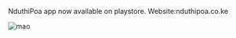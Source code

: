 NduthiPoa app now available on playstore.
Website:nduthipoa.co.ke

![mao](https://user-images.githubusercontent.com/21172023/152315645-2990ed4a-d386-4ab5-bf45-318fb9c033e4.PNG)
